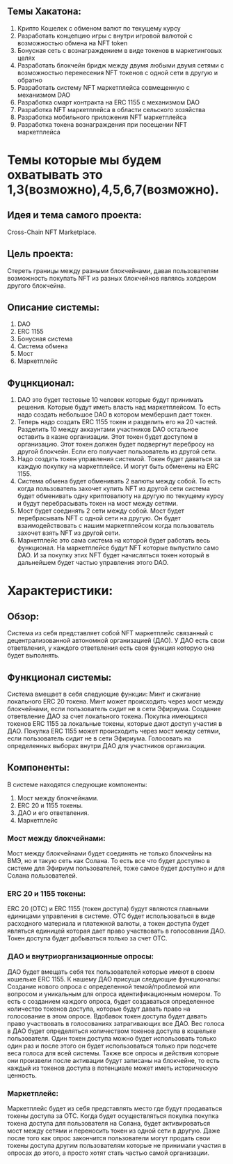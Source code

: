 ## Темы Хакатона:

1. Крипто Кошелек с обменом валют по текущему курсу
2. Разработать концепцию игры с внутри игровой валютой с возможностью обмена на NFT token
3. Бонусная сеть с вознаграждением в виде токенов в маркетинговых целях
4. Разработать блокчейн бридж между двумя любыми двумя сетями с возможностью перенесения NFT токенов с одной сети в другую и обратно
5. Разработать систему NFT маркетплейса совмещенную с механизмом DAO
6. Разработка смарт контракта на ERC 1155 c механизмом DAO
7. Разработка NFT маркетплейса в области сельского хозяйства
8. Разработка мобильного приложения NFT маркетплейса
9. Разработка токена вознаграждения при посещении NFT маркетплейса

# Темы которые мы будем охватывать это 1,3(возможно),4,5,6,7(возможно).

## Идея и тема самого проекта:

Cross-Chain NFT Marketplace.

## Цель проекта:

Стереть границы между разными блокчейнами, давая пользователям возможность покупать NFT из разных блокчейнов являясь холдером другого блокчейна.

## Описание системы:

1. DAO
2. ERC 1155
3. Бонусная система
4. Система обмена
5. Мост
6. Маркетплейс

## Фуцнкционал:

1. DAO это будет тестовые 10 человек которые будут принимать решения. Которые будут иметь власть над маркетплейсом. То есть надо создать небольшое DAO в котором мембершип дает токен.
2. Теперь надо создать ERC 1155 токен и разделить его на 20 частей. Разделить 10 между аккаунтами участников DAO остальное оставить в казне организации. Этот токен будет доступом в организацию. Этот токен должен будет подвергнут перебросу на другой блокчейн. Если его получает пользователь из другой сети.
3. Надо создать токен управления системой. Токен будет даваться за каждую покупку на маркетплейсе. И могут быть обменены на ERC 1155.
4. Система обмена будет обменивать 2 валюты между собой. То есть когда пользователь захочет купить NFT из другой сети система будет обменивать одну криптовалюту на другую по текущему курсу и будут перебрасывать токен на мост между сетями.
5. Мост будет соединять 2 сети между собой. Мост будет перебрасывать NFT с одной сети на другую. Он будет взаимодействовать с нашим маркетплейсом когда пользователь захочет взять NFT из другой сети.
6. Маркетплейс это сама система на которой будет работать весь функционал. На маркетплейсе будут NFT которые выпустило само DAO. И за покупку этих NFT будет начисляться токен который в дальнейшем будет частью управления этого DAO.

# Характеристики:

## Обзор:
Система из себя представляет собой NFT маркетплейс связанный с децентрализованной автономной организацией (ДАО). У ДАО есть свои ответвления, у каждого ответвления есть своя функция которую она будет выполнять.  

## Функционал системы:
Система вмещает в себя следующие функции:
Минт и сжигание локального ERC 20 токена.
Минт может происходить через мост между блокчейнами, если пользователь сидит не в сети Эфириума.
Создание ответвление ДАО за счет локального токена.
Покупка имеющихся токенов ERC 1155 за локальные токены, которые дают доступ участия в ДАО.
Покупка ERC 1155 может происходить через мост между сетями, если пользователь сидит не в сети Эфириума. 
Голосовать на определенных выборах внутри ДАО для участников организации.
	
## Компоненты:
В системе находятся следующие компоненты:
1. Мост между блокчейнами.
2. ERC 20 и 1155 токены.
3. ДАО и его ответвления.
4. Маркетплейс
	
### Мост между блокчейнами:
Мост между блокчейнами будет соединять не только блокчейны на ВМЭ, но и такую сеть как Солана. То есть все что будет доступно в системе для Эфириум пользователей, тоже самое будет доступно и для Солана пользователей. 
	
### ERC 20 и 1155 токены:
ERC 20 (ОТС) и ERC 1155 (токен доступа) будут являются главными единицами управления в системе. ОТС будет использоваться в виде расходного материала и платежной валюты, а токен доступа будет являться единицей которая дает право участвовать в голосовании ДАО. Токен доступа будет добываться только за счет ОТС. 

### ДАО и внутриорганизационные опросы:
ДАО будет вмещать себя тех пользователей которые имеют в своем кошельке ERC 1155. К нашему ДАО присущи следующие функционалы:
Создание нового опроса с определенной темой/проблемой или вопросом и уникальным для опроса идентификационным номером. То есть с созданием каждого опроса, будет создаваться определенное количество токенов доступа, которые будут давать право на голосование в этом опросе. Вдобавок токен доступа будет давать право участвовать в голосованиях затрагивающих все ДАО.
Вес голоса в ДАО будет определяться количеством токенов доступа в кошельке пользователя.
Один токен доступа можно будет использовать только один раз и после этого он будет использоваться только при подсчете веса голоса для всей системы. Также все опросы и действия которые они произвели после активации будут записаны на блокчейне, то есть каждый из токенов доступа в потенциале может иметь историческую ценность.
	
### Маркетплейс:
Маркетплейс будет из себя представлять место где будут продаваться токены доступа за ОТС. Когда будет осуществляться покупка покупка токена доступа для пользователя на Солана, будет активироваться мост между сетями и переносить токен из одной сети в другую. 
	Даже после того как опрос закончится пользователи могут продать свои токены доступа другим пользователям которые не принимали участия в опросах до этого, а просто хотят стать частью самой организации.
